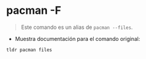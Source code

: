 # pacman -F

> Este comando es un alias de `pacman --files`.

- Muestra documentación para el comando original:

`tldr pacman files`
